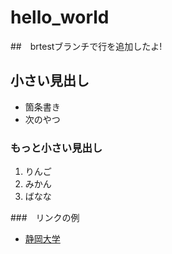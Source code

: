 # hello_world

##　brtestブランチで行を追加したよ!

## 小さい見出し

- 箇条書き
- 次のやつ

### もっと小さい見出し

1. りんご
2. みかん
3. ばなな

###　リンクの例
- [静岡大学]()
